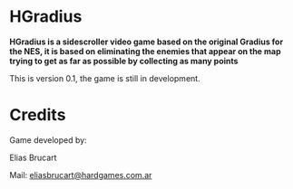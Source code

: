 <h1 style="text-algin:center">HGradius</h1>

<p style="font-weight:bold">HGradius is a sidescroller video game based on the original Gradius for the NES, it is based on eliminating the enemies that appear on the map trying to get as far as possible by collecting as many points</p>

<p>This is version 0.1, the game is still in development.</p>

<h1>Credits</h1>

<p>Game developed by:</p>
<p>Elias Brucart</p>
<p>Mail: <a href="mailto:eliasbrucart@hardgames.com.ar">eliasbrucart@hardgames.com.ar</a></p>